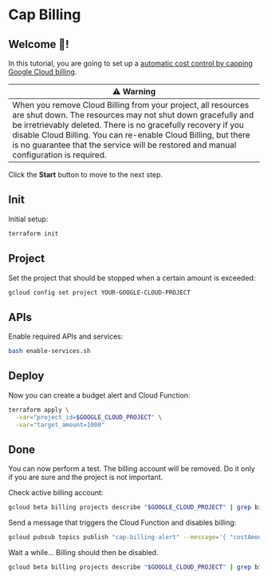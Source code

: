 # Cap Billing

## Welcome 👋!

In this tutorial, you are going to set up a [automatic cost control by capping Google Cloud billing](https://github.com/Cyclenerd/poweroff-google-cloud-cap-billing).

<walkthrough-tutorial-duration duration="5"></walkthrough-tutorial-duration>

| ⚠️ Warning |
|-------------|
| When you remove Cloud Billing from your project, all resources are shut down. The resources may not shut down gracefully and be irretrievably deleted. There is no gracefully recovery if you disable Cloud Billing. You can re-enable Cloud Billing, but there is no guarantee that the service will be restored and manual configuration is required. |

Click the **Start** button to move to the next step.

## Init

Initial setup:
```bash
terraform init
```

## Project

Set the project that should be stopped when a certain amount is exceeded:
```bash
gcloud config set project YOUR-GOOGLE-CLOUD-PROJECT
```

## APIs

Enable required APIs and services:
```bash
bash enable-services.sh
```

## Deploy

Now you can create a budget alert and Cloud Function:
```bash
terraform apply \
  -var="project_id=$GOOGLE_CLOUD_PROJECT" \
  -var="target_amount=1000"
```

## Done

You can now perform a test.
The billing account will be removed.
Do it only if you are sure and the project is not important.

Check active billing account:
```bash
gcloud beta billing projects describe "$GOOGLE_CLOUD_PROJECT" | grep billingAccountName
```

Send a message that triggers the Cloud Function and disables billing:
```bash
gcloud pubsub topics publish "cap-billing-alert" --message='{ "costAmount" : 2, "budgetAmount": 1 }'
```

Wait a while... Billing should then be disabled.
```bash
gcloud beta billing projects describe "$GOOGLE_CLOUD_PROJECT" | grep billingAccountName
```